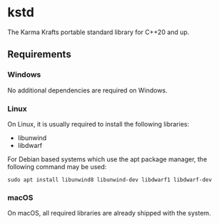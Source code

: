 # kstd
The Karma Krafts portable standard library for C++20 and up.

## Requirements

### Windows
No additional dependencies are required on Windows.

### Linux
On Linux, it is usually required to install the following libraries:
 - libunwind
 - libdwarf

For Debian based systems which use the apt package manager, the following command may be used:

```shell
sudo apt install libunwind8 libunwind-dev libdwarf1 libdwarf-dev
```

### macOS
On macOS, all required libraries are already shipped with the system.